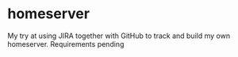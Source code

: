 # homeserver
My try at using JIRA together with GitHub to track and build my own homeserver. Requirements pending
